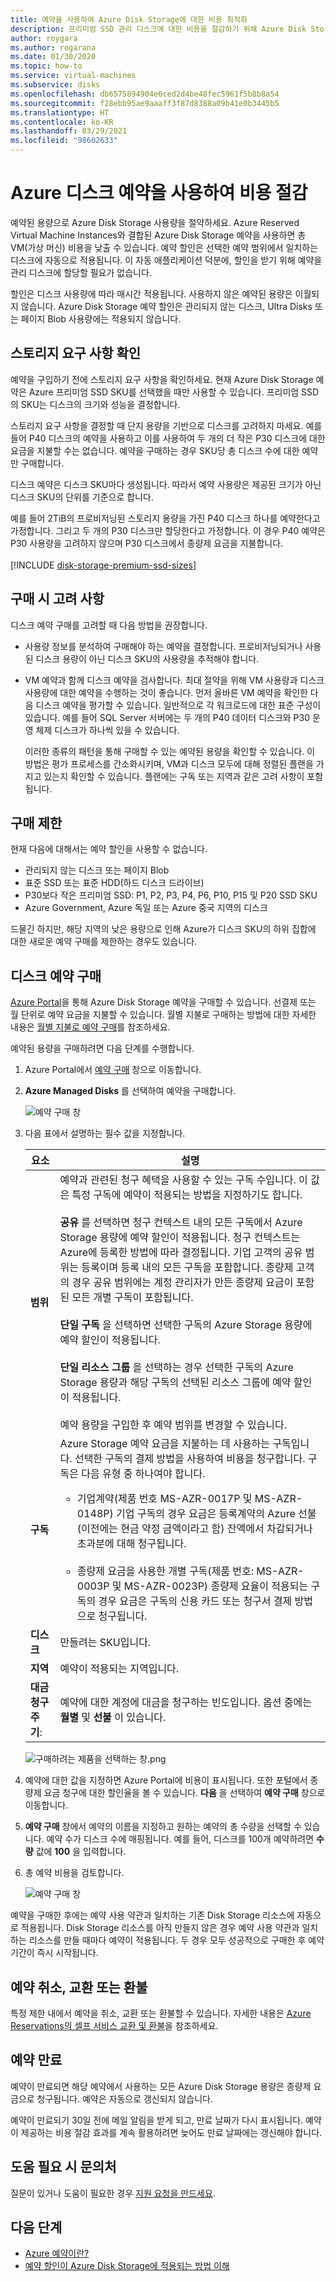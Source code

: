 ```yaml
---
title: 예약을 사용하여 Azure Disk Storage에 대한 비용 최적화
description: 프리미엄 SSD 관리 디스크에 대한 비용을 절감하기 위해 Azure Disk Storage 예약 구매에 대해 알아봅니다.
author: roygara
ms.author: rogarana
ms.date: 01/30/2020
ms.topic: how-to
ms.service: virtual-machines
ms.subservice: disks
ms.openlocfilehash: db6575894904e6ced2d4be48fec5961f5b8b8a54
ms.sourcegitcommit: f28ebb95ae9aaaff3f87d8388a09b41e0b3445b5
ms.translationtype: HT
ms.contentlocale: ko-KR
ms.lasthandoff: 03/29/2021
ms.locfileid: "98602633"
---
```

# <a name="reduce-costs-with-azure-disks-reservation"></a>Azure 디스크 예약을 사용하여 비용 절감

예약된 용량으로 Azure Disk Storage 사용량을 절약하세요. Azure Reserved Virtual Machine Instances와 결합된 Azure Disk Storage 예약을 사용하면 총 VM(가상 머신) 비용을 낮출 수 있습니다. 예약 할인은 선택한 예약 범위에서 일치하는 디스크에 자동으로 적용됩니다. 이 자동 애플리케이션 덕분에, 할인을 받기 위해 예약을 관리 디스크에 할당할 필요가 없습니다.

할인은 디스크 사용량에 따라 매시간 적용됩니다. 사용하지 않은 예약된 용량은 이월되지 않습니다. Azure Disk Storage 예약 할인은 관리되지 않는 디스크, Ultra Disks 또는 페이지 Blob 사용량에는 적용되지 않습니다.

## <a name="determine-your-storage-needs"></a>스토리지 요구 사항 확인

예약을 구입하기 전에 스토리지 요구 사항을 확인하세요. 현재 Azure Disk Storage 예약은 Azure 프리미엄 SSD SKU를 선택했을 때만 사용할 수 있습니다. 프리미엄 SSD의 SKU는 디스크의 크기와 성능을 결정합니다.

스토리지 요구 사항을 결정할 때 단지 용량을 기반으로 디스크를 고려하지 마세요. 예를 들어 P40 디스크의 예약을 사용하고 이를 사용하여 두 개의 더 작은 P30 디스크에 대한 요금을 지불할 수는 없습니다. 예약을 구매하는 경우 SKU당 총 디스크 수에 대한 예약만 구매합니다.

디스크 예약은 디스크 SKU마다 생성됩니다. 따라서 예약 사용량은 제공된 크기가 아닌 디스크 SKU의 단위를 기준으로 합니다.

예를 들어 2TiB의 프로비저닝된 스토리지 용량을 가진 P40 디스크 하나를 예약한다고 가정합니다. 그리고 두 개의 P30 디스크만 할당한다고 가정합니다. 이 경우 P40 예약은 P30 사용량을 고려하지 않으며 P30 디스크에서 종량제 요금을 지불합니다.
<br/>
<br/>
[!INCLUDE [disk-storage-premium-ssd-sizes](../../includes/disk-storage-premium-ssd-sizes.md)]

## <a name="purchase-considerations"></a>구매 시 고려 사항

디스크 예약 구매를 고려할 때 다음 방법을 권장합니다.

- 사용량 정보를 분석하여 구매해야 하는 예약을 결정합니다. 프로비저닝되거나 사용된 디스크 용량이 아닌 디스크 SKU의 사용량을 추적해야 합니다.
- VM 예약과 함께 디스크 예약을 검사합니다. 최대 절약을 위해 VM 사용량과 디스크 사용량에 대한 예약을 수행하는 것이 좋습니다. 먼저 올바른 VM 예약을 확인한 다음 디스크 예약을 평가할 수 있습니다. 일반적으로 각 워크로드에 대한 표준 구성이 있습니다. 예를 들어 SQL Server 서버에는 두 개의 P40 데이터 디스크와 P30 운영 체제 디스크가 하나씩 있을 수 있습니다.
  
  이러한 종류의 패턴을 통해 구매할 수 있는 예약된 용량을 확인할 수 있습니다. 이 방법은 평가 프로세스를 간소화시키며, VM과 디스크 모두에 대해 정렬된 플랜을 가지고 있는지 확인할 수 있습니다. 플랜에는 구독 또는 지역과 같은 고려 사항이 포함됩니다.

## <a name="purchase-restrictions"></a>구매 제한

현재 다음에 대해서는 예약 할인을 사용할 수 없습니다.

- 관리되지 않는 디스크 또는 페이지 Blob
- 표준 SSD 또는 표준 HDD(하드 디스크 드라이브)
- P30보다 작은 프리미엄 SSD: P1, P2, P3, P4, P6, P10, P15 및 P20 SSD SKU
- Azure Government, Azure 독일 또는 Azure 중국 지역의 디스크

드물긴 하지만, 해당 지역의 낮은 용량으로 인해 Azure가 디스크 SKU의 하위 집합에 대한 새로운 예약 구매를 제한하는 경우도 있습니다.

## <a name="buy-a-disk-reservation"></a>디스크 예약 구매

[Azure Portal](https://portal.azure.com/)을 통해 Azure Disk Storage 예약을 구매할 수 있습니다. 선결제 또는 월 단위로 예약 요금을 지불할 수 있습니다. 월별 지불로 구매하는 방법에 대한 자세한 내용은 [월별 지불로 예약 구매](../cost-management-billing/reservations/prepare-buy-reservation.md#buy-reservations-with-monthly-payments)를 참조하세요.

예약된 용량을 구매하려면 다음 단계를 수행합니다.

1. Azure Portal에서 [예약 구매](https://portal.azure.com/#blade/Microsoft_Azure_Reservations/CreateBlade/referrer/Browse_AddCommand) 창으로 이동합니다.

1. **Azure Managed Disks** 를 선택하여 예약을 구매합니다.

    ![예약 구매 창](media/disks-reserved-capacity/disks-reserved-purchase-reservation.png) 

1. 다음 표에서 설명하는 필수 값을 지정합니다.

   |요소  |설명  |
   |---------|---------|
   |**범위**   |  예약과 관련된 청구 혜택을 사용할 수 있는 구독 수입니다. 이 값은 특정 구독에 예약이 적용되는 방법을 지정하기도 합니다. <br/><br/> **공유** 를 선택하면 청구 컨텍스트 내의 모든 구독에서 Azure Storage 용량에 예약 할인이 적용됩니다. 청구 컨텍스트는 Azure에 등록한 방법에 따라 결정됩니다. 기업 고객의 공유 범위는 등록이며 등록 내의 모든 구독을 포함합니다. 종량제 고객의 경우 공유 범위에는 계정 관리자가 만든 종량제 요금이 포함된 모든 개별 구독이 포함됩니다.  <br/><br/>  **단일 구독** 을 선택하면 선택한 구독의 Azure Storage 용량에 예약 할인이 적용됩니다. <br/><br/> **단일 리소스 그룹** 을 선택하는 경우 선택한 구독의 Azure Storage 용량과 해당 구독의 선택된 리소스 그룹에 예약 할인이 적용됩니다. <br/><br/> 예약 용량을 구입한 후 예약 범위를 변경할 수 있습니다.  |
   |**구독**  | Azure Storage 예약 요금을 지불하는 데 사용하는 구독입니다. 선택한 구독의 결제 방법을 사용하여 비용을 청구합니다. 구독은 다음 유형 중 하나여야 합니다.<br/><ul><li> 기업계약(제품 번호 MS-AZR-0017P 및 MS-AZR-0148P) 기업 구독의 경우 요금은 등록계약의 Azure 선불(이전에는 현금 약정 금액이라고 함) 잔액에서 차감되거나 초과분에 대해 청구됩니다.</li><br/><li>종량제 요금을 사용한 개별 구독(제품 번호: MS-AZR-0003P 및 MS-AZR-0023P) 종량제 요율이 적용되는 구독의 경우 요금은 구독의 신용 카드 또는 청구서 결제 방법으로 청구됩니다.</li></ul>    |
   | **디스크** | 만들려는 SKU입니다. |
   | **지역** | 예약이 적용되는 지역입니다. |
   | **대금 청구 주기**: | 예약에 대한 계정에 대금을 청구하는 빈도입니다. 옵션 중에는 **월별** 및 **선불** 이 있습니다. |

    ![구매하려는 제품을 선택하는 창.png](media/disks-reserved-capacity/premium-ssd-reserved-purchase-selection.png)

1. 예약에 대한 값을 지정하면 Azure Portal에 비용이 표시됩니다. 또한 포털에서 종량제 요금 청구에 대한 할인율을 볼 수 있습니다. **다음** 을 선택하여 **예약 구매** 창으로 이동합니다.

1. **예약 구매** 창에서 예약의 이름을 지정하고 원하는 예약의 총 수량을 선택할 수 있습니다. 예약 수가 디스크 수에 매핑됩니다. 예를 들어, 디스크를 100개 예약하려면 **수량** 값에 **100** 을 입력합니다.

1. 총 예약 비용을 검토합니다.

    ![예약 구매 창](media/disks-reserved-capacity/premium-ssd-reserved-selecting-sku-total-purchase.png)

예약을 구매한 후에는 예약 사용 약관과 일치하는 기존 Disk Storage 리소스에 자동으로 적용됩니다. Disk Storage 리소스를 아직 만들지 않은 경우 예약 사용 약관과 일치하는 리소스를 만들 때마다 예약이 적용됩니다. 두 경우 모두 성공적으로 구매한 후 예약 기간이 즉시 시작됩니다.

## <a name="cancel-exchange-or-refund-reservations"></a>예약 취소, 교환 또는 환불

특정 제한 내에서 예약을 취소, 교환 또는 환불할 수 있습니다. 자세한 내용은 [Azure Reservations의 셀프 서비스 교환 및 환불](../cost-management-billing/reservations/exchange-and-refund-azure-reservations.md)을 참조하세요.

## <a name="expiration-of-a-reservation"></a>예약 만료

예약이 만료되면 해당 예약에서 사용하는 모든 Azure Disk Storage 용량은 종량제 요금으로 청구됩니다. 예약은 자동으로 갱신되지 않습니다.

예약이 만료되기 30일 전에 메일 알림을 받게 되고, 만료 날짜가 다시 표시됩니다. 예약이 제공하는 비용 절감 효과를 계속 활용하려면 늦어도 만료 날짜에는 갱신해야 합니다.

## <a name="need-help-contact-us"></a>도움 필요 시 문의처

질문이 있거나 도움이 필요한 경우 [지원 요청을 만드세요](https://go.microsoft.com/fwlink/?linkid=2083458).

## <a name="next-steps"></a>다음 단계

- [Azure 예약이란?](../cost-management-billing/reservations/save-compute-costs-reservations.md)
- [예약 할인이 Azure Disk Storage에 적용되는 방법 이해](../cost-management-billing/reservations/understand-disk-reservations.md)